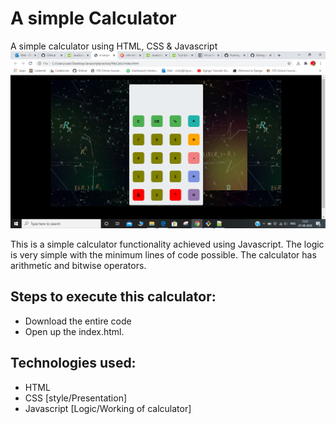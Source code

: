 # A simple Calculator
 A simple calculator using HTML, CSS &amp; Javascript
 ![title-pic](https://github.com/beertocode/mycalci/blob/master/Screenshot%20(266).png)
 
 This is a simple calculator functionality achieved using Javascript. The logic is very simple with the minimum lines of code possible.
 The calculator has arithmetic and bitwise operators.
 
## Steps to execute this calculator:
- Download the entire code 
- Open up the index.html.

## Technologies used: 
- HTML
- CSS [style/Presentation]
- Javascript [Logic/Working of calculator]
